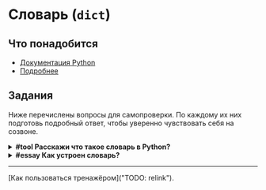 # Словарь (`dict`)

## Что понадобится

- [Документация Python](https://docs.python.org/3/tutorial/datastructures.html#dictionaries)
- [Подробнее](https://docs.python.org/3/library/stdtypes.html#mapping-types-dict)

## Задания

Ниже перечислены вопросы для самопроверки. По каждому их них подготовь подробный ответ, чтобы уверенно чувствовать себя на созвоне.

<details>
    <summary><b>#tool Расскажи что такое словарь в Python?</b></summary>

Как раскрыть ответ:

- Как называется на английском?
- Чем полезен?
- Где часто используется?
- Какие есть альтернативы?
- Как из них выбрать лучшее?
- Когда мешает больше, чем помогает?
- Какие рекомендации по использованию?

Частые проблемы:

- Неправильное прозношение
- Общие слова
- Переусложнённое объяснение

</details>

<details>
    <summary><b>#essay Как устроен словарь?</b></summary>

Расскажи что у словаря "под капотом". Опиши механизм добавления значений в словарь.

Как раскрыть ответ:

- Почему это важно?
- На что похоже (аналогии)?
- Что значат термины?

Частые проблемы:

- Вопрос остался без ответа
- Неправильное произношение
- Общие слова
- Переусложнённое объяснение
- Залипание на бесполезных деталях

</details>

- - -

[Как пользоваться тренажёром]("TODO: relink").
